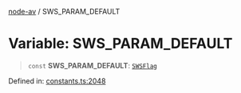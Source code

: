 [node-av](../globals.md) / SWS\_PARAM\_DEFAULT

# Variable: SWS\_PARAM\_DEFAULT

> `const` **SWS\_PARAM\_DEFAULT**: [`SWSFlag`](../type-aliases/SWSFlag.md)

Defined in: [constants.ts:2048](https://github.com/seydx/av/blob/f8631fc881b394300b1479f511d55cf1c370a87f/src/constants/constants.ts#L2048)
